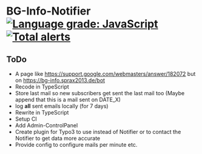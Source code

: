 # BG-Info-Notifier [![Language grade: JavaScript](https://img.shields.io/lgtm/grade/javascript/g/Sprax2013/BG-Info-Notifier.svg?logo=lgtm&logoWidth=18)](https://lgtm.com/projects/g/Sprax2013/BG-Info-Notifier/context:javascript) [![Total alerts](https://img.shields.io/lgtm/alerts/g/Sprax2013/BG-Info-Notifier.svg?logo=lgtm&logoWidth=18)](https://lgtm.com/projects/g/Sprax2013/BG-Info-Notifier/alerts/)

## ToDo
* A page like https://support.google.com/webmasters/answer/182072 but on https://bg-info.sprax2013.de/bot
* Recode in TypeScript
* Store last mail so new subscribers get sent the last mail too (Maybe append that this is a mail sent on DATE_X)
* log **all** sent emails locally (for 7 days)
* Rewrite in TypeScript
* Setup CI
* Add Admin-ControlPanel
* Create plugin for Typo3 to use instead of Notifier or to contact the Notifier to get data more accurate
* Provide config to configure mails per minute etc.